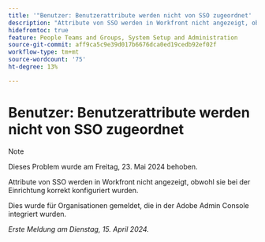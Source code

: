 ```yaml
---
title: '"Benutzer: Benutzerattribute werden nicht von SSO zugeordnet'
description: "Attribute von SSO werden in Workfront nicht angezeigt, obwohl sie bei der Einrichtung korrekt konfiguriert wurden."
hidefromtoc: true
feature: People Teams and Groups, System Setup and Administration
source-git-commit: aff9ca5c9e39d017b6676dca0ed19cedb92ef02f
workflow-type: tm+mt
source-wordcount: '75'
ht-degree: 13%

---
```



# Benutzer: Benutzerattribute werden nicht von SSO zugeordnet

>[!NOTE]
>
>Dieses Problem wurde am Freitag, 23. Mai 2024 behoben.

Attribute von SSO werden in Workfront nicht angezeigt, obwohl sie bei der Einrichtung korrekt konfiguriert wurden.

Dies wurde für Organisationen gemeldet, die in der Adobe Admin Console integriert wurden.

_Erste Meldung am Dienstag, 15. April 2024._

